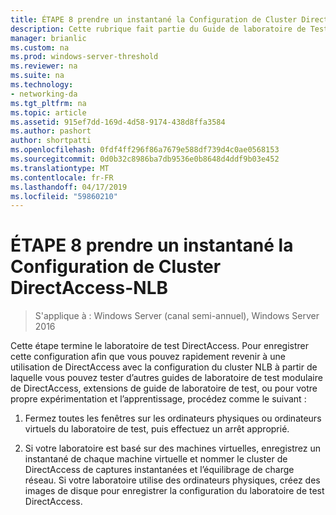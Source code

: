 ```yaml
---
title: ÉTAPE 8 prendre un instantané la Configuration de Cluster DirectAccess-NLB
description: Cette rubrique fait partie du Guide de laboratoire de Test - décrire de DirectAccess dans un Cluster avec équilibrage de charge réseau Windows pour Windows Server 2016
manager: brianlic
ms.custom: na
ms.prod: windows-server-threshold
ms.reviewer: na
ms.suite: na
ms.technology:
- networking-da
ms.tgt_pltfrm: na
ms.topic: article
ms.assetid: 915ef7dd-169d-4d58-9174-438d8ffa3584
ms.author: pashort
author: shortpatti
ms.openlocfilehash: 0fdf4ff296f86a7679e588df739d4c0ae0568153
ms.sourcegitcommit: 0d0b32c8986ba7db9536e0b8648d4ddf9b03e452
ms.translationtype: MT
ms.contentlocale: fr-FR
ms.lasthandoff: 04/17/2019
ms.locfileid: "59860210"
---
```

# <a name="step-8-snapshot-the-directaccess-cluster-nlb-configuration"></a>ÉTAPE 8 prendre un instantané la Configuration de Cluster DirectAccess-NLB

>S'applique à : Windows Server (canal semi-annuel), Windows Server 2016

Cette étape termine le laboratoire de test DirectAccess. Pour enregistrer cette configuration afin que vous pouvez rapidement revenir à une utilisation de DirectAccess avec la configuration du cluster NLB à partir de laquelle vous pouvez tester d’autres guides de laboratoire de test modulaire de DirectAccess, extensions de guide de laboratoire de test, ou pour votre propre expérimentation et l’apprentissage, procédez comme le suivant :  
  
1.  Fermez toutes les fenêtres sur les ordinateurs physiques ou ordinateurs virtuels du laboratoire de test, puis effectuez un arrêt approprié.  
  
2.  Si votre laboratoire est basé sur des machines virtuelles, enregistrez un instantané de chaque machine virtuelle et nommer le cluster de DirectAccess de captures instantanées et l’équilibrage de charge réseau. Si votre laboratoire utilise des ordinateurs physiques, créez des images de disque pour enregistrer la configuration du laboratoire de test DirectAccess.  
